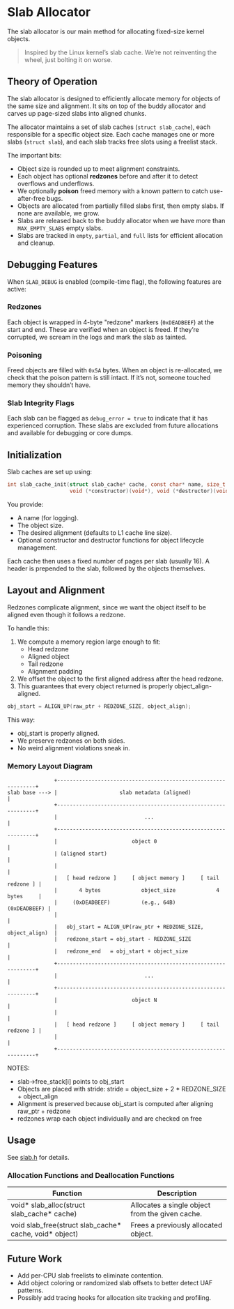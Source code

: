 <!-- markdownlint-configure-file { "MD013": { "line_length": 120} } -->
# Slab Allocator

The slab allocator is our main method for allocating fixed-size kernel objects.
> Inspired by the Linux kernel’s slab cache. We’re not reinventing the wheel, just bolting it on worse.

## Theory of Operation

The slab allocator is designed to efficiently allocate memory for objects of the same size and alignment.
It sits on top of the buddy allocator and carves up page-sized slabs into aligned chunks.

The allocator maintains a set of slab caches (`struct slab_cache`), each responsible for a specific object size.
Each cache manages one or more slabs (`struct slab`), and each slab tracks free slots using a freelist stack.

The important bits:

* Object size is rounded up to meet alignment constraints.
* Each object has optional **redzones** before and after it to detect overflows and underflows.
* We optionally **poison** freed memory with a known pattern to catch use-after-free bugs.
* Objects are allocated from partially filled slabs first, then empty slabs. If none are available, we grow.
* Slabs are released back to the buddy allocator when we have more than `MAX_EMPTY_SLABS` empty slabs.
* Slabs are tracked in `empty`, `partial`, and `full` lists for efficient allocation and cleanup.

## Debugging Features

When `SLAB_DEBUG` is enabled (compile-time flag), the following features are active:

### Redzones

Each object is wrapped in 4-byte "redzone" markers (`0xDEADBEEF`) at the start and end.
These are verified when an object is freed. If they’re corrupted, we scream in the logs and mark the slab as tainted.

### Poisoning

Freed objects are filled with `0x5A` bytes.
When an object is re-allocated, we check that the poison pattern is still intact.
If it’s not, someone touched memory they shouldn’t have.

### Slab Integrity Flags

Each slab can be flagged as `debug_error = true` to indicate that it has experienced corruption.
These slabs are excluded from future allocations and available for debugging or core dumps.

## Initialization

Slab caches are set up using:

```c
int slab_cache_init(struct slab_cache* cache, const char* name, size_t object_size, size_t object_align,
                    void (*constructor)(void*), void (*destructor)(void*));
```

You provide:

* A name (for logging).
* The object size.
* The desired alignment (defaults to L1 cache line size).
* Optional constructor and destructor functions for object lifecycle management.

Each cache then uses a fixed number of pages per slab (usually 16).
A header is prepended to the slab, followed by the objects themselves.

## Layout and Alignment

Redzones complicate alignment, since we want the object itself to be aligned even though it follows a redzone.

To handle this:

1. We compute a memory region large enough to fit:
    * Head redzone
    * Aligned object
    * Tail redzone
    * Alignment padding
2. We offset the object to the first aligned address after the head redzone.
3. This guarantees that every object returned is properly object_align-aligned.

```c
obj_start = ALIGN_UP(raw_ptr + REDZONE_SIZE, object_align);
```

This way:

* obj_start is properly aligned.
* We preserve redzones on both sides.
* No weird alignment violations sneak in.

### Memory Layout Diagram

```
               +---------------------------------------------------------------+
slab base ---> |                    slab metadata (aligned)                    |
               +---------------------------------------------------------------+
               |                            ...                                |
               +---------------------------------------------------------------+
               |                        object 0                               |
               | (aligned start)                                               |
               |                                                               |
               |   [ head redzone ]     [ object memory ]     [ tail redzone ] |
               |       4 bytes             object_size             4 bytes     |
               |     (0xDEADBEEF)          (e.g., 64B)            (0xDEADBEEF) |
               |                                                               |
               |   obj_start = ALIGN_UP(raw_ptr + REDZONE_SIZE, object_align)  |
               |   redzone_start = obj_start - REDZONE_SIZE                    |
               |   redzone_end   = obj_start + object_size                     |
               +---------------------------------------------------------------+
               |                            ...                                |
               +---------------------------------------------------------------+
               |                        object N                               |
               |                                                               |
               |   [ head redzone ]     [ object memory ]     [ tail redzone ] |
               |                                                               |
               +---------------------------------------------------------------+
```

NOTES:

* slab->free_stack[i] points to obj_start
* Objects are placed with stride:
    stride = object_size + 2 * REDZONE_SIZE + object_align
* Alignment is preserved because obj_start is computed after aligning raw_ptr + redzone
* redzones wrap each object individually and are checked on free

## Usage

See [slab.h](../../helios/include/mm/slab.h) for details.

### Allocation Functions and Deallocation Functions

| Function | Description |
|---|---|
| void\* slab_alloc(struct slab_cache\* cache) | Allocates a single object from the given cache. |
| void slab_free(struct slab_cache\* cache, void\* object) | Frees a previously allocated object. |

## Future Work

* Add per-CPU slab freelists to eliminate contention.
* Add object coloring or randomized slab offsets to better detect UAF patterns.
* Possibly add tracing hooks for allocation site tracking and profiling.
